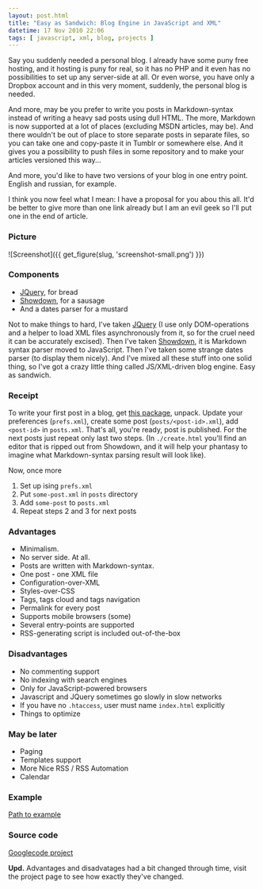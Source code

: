 ```yaml
---
layout: post.html
title: "Easy as Sandwich: Blog Engine in JavaScript and XML"
datetime: 17 Nov 2010 22:06
tags: [ javascript, xml, blog, projects ]
---
```


Say you suddenly needed a personal blog. I already have some puny free hosting, and it hosting is puny for real, so it has no PHP and it even has no possibilities to set up any server-side at all. Or even worse, you have only a Dropbox account and in this very moment, suddenly, the personal blog is needed.

And more, may be you prefer to write you posts in Markdown-syntax instead of writing a heavy sad posts using dull HTML. The more, Markdown is now supported at a lot of places (excluding MSDN articles, may be). And there wouldn't be out of place to store separate posts in separate files, so you can take one and copy-paste it in Tumblr or somewhere else. And it gives you a possibility to push files in some repository and to make your articles versioned this way...

And more, you'd like to have two versions of your blog in one entry point. English and russian, for example.

I think you now feel what I mean: I have a proposal for you abou this all. It'd be better to give more than one link already but I am an evil geek so I'll put one in the end of article.

### Picture ###

![Screenshot]({{ get_figure(slug, 'screenshot-small.png') }})

### Components ###

 * [JQuery](http://jquery.com), for bread
 * [Showdown](http://www.attacklab.net/showdown/), for a sausage
 * And a dates parser for a mustard

Not to make things to hard, I've taken [JQuery](http://jquery.com) (I use only DOM-operations and a helper to load XML files asynchronously from it, so for the cruel need it can be accurately excised). Then I've taken  [Showdown](http://www.attacklab.net/showdown/), it is Markdown syntax parser moved to JavaScript. Then I've taken some strange dates parser (to display them nicely). And I've mixed all these stuff into one solid thing, so I've got a crazy little thing called JS/XML-driven blog engine. Easy as sandwich.

### Receipt ###

To write your first post in a blog, get [this package](http://code.google.com/p/showdown-blog/downloads/detail?name=swblog.zip), unpack. Update your preferences (`prefs.xml`), create some post (`posts/<post-id>.xml`), add `<post-id>` in `posts.xml`. That's all, you're ready, post is published. For the next posts just repeat only last two steps. (In `./create.html` you'll find an editor that is ripped out from Showdown, and it will help your phantasy to imagine what Markdown-syntax parsing result will look like).

Now, once more

1. Set up ising `prefs.xml`
2. Put `some-post.xml` in `posts` directory
3. Add `some-post` to `posts.xml`
4. Repeat steps 2 and 3 for next posts

### Advantages ###

 * Minimalism.
 * No server side. At all.
 * Posts are written with Markdown-syntax.
 * One post - one XML file
 * Configuration-over-XML
 * Styles-over-CSS
 * Tags, tags cloud and tags navigation
 * Permalink for every post
 * Supports mobile browsers (some)
 * Several entry-points are supported
 * RSS-generating script is included out-of-the-box

### Disadvantages ###

 * No commenting support
 * No indexing with search engines
 * Only for JavaScript-powered browsers
 * Javascript and JQuery sometimes go slowly in slow networks
 * If you have no `.htaccess`, user must name `index.html` explicitly
 * Things to optimize

### May be later ###

 * Paging
 * Templates support
 * More Nice RSS / RSS Automation
 * Calendar

### Example ###

[Path to example](http://showdown-blog.googlecode.com/hg/index.html)

### Source code ###

[Googlecode project](http://showdown-blog.googlecode.com/)

**Upd.** Advantages and disadvatages had a bit changed through time, visit the project page to see how exactly they've changed.

